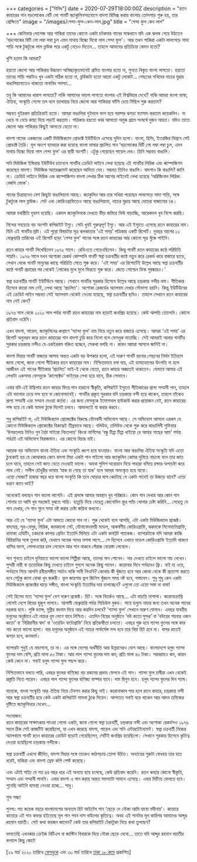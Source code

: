 +++
categories = ["বিবিধ"]
date = 2020-07-29T18:00:00Z
description = "রতন কাহারের গান বড়লোকের বেটি লো গানটি জ্যাকুলিনসহযোগে বাদশা রিমিক্স করায় বাংলায় তোলপাড় শুরু হয়, তার প্রেক্ষিতে"
image = "/images/গেন্দা-ফুল-কেন-লাল.jpg"
title = "গেন্দা ফুল কেন লাল"

+++
জেনিফার লোপেজ আর শাকিরা তাদের কোনো একটা চটকদার গানের মাঝখানে যদি এক ঝলক গেয়ে উঠতেন ‘বড়লোকের বিটি লো লম্বা লম্বা চুল এমন মাথায় বিন্ধ্যে দিবো লাল গেন্দা ফুল’। আর তখন শাকিরা একটা লালপেড়ে সাদা শাড়ি সঙ্গে টুকটুকে লাল ব্লাউজ পরে একটু নেচেও দিতেন... তাহলে আমাদের প্রতিক্রিয়া কেমন হতো?  
  
খুশি হতাম কি আমরা?  
  
হয়তো জেলো আর শাকিরার উচ্চারণ অনিচ্ছাকৃতভাবেই প্রমিত বাংলার হতো না, শুনতে বিকৃত বাংলা লাগতো। হয়তো তাদের শাড়ি পরাটাও খুব একটা সঠিক হতো না, ব্লাউজটা হতো আরো একটু লোকাট... পেছনের সখিদের নাচের মুদ্রার বাঙালিয়ানাতেও থাকতো নানাবিধ সমস্যা...  
  
তবু কি আমাদের খারাপ লাগতো? নাকি আমাদের ভালো লাগতো বাংলার এই বিশ্ববিহার দেখে? নাকি আমরা বাংলা ভাষা, ঐতিহ্য, সংস্কৃতি গেলো তল বলে তলোয়ার নিয়ে জেলো আর শাকিরার ফাঁসি চেয়ে মিছিল শুরু করতাম?  
  
সম্ভবত দুইরকম প্রতিক্রিয়াই হতো। আমরা বাঙালিরা দুইদলে ভাগ হয়ে পরষ্পর ঝগড়া ফ্যাসাদ করতাম কয়েকদিন। না খেয়ে না নেয়ে কাছা দিয়ে লড়াই করতাম। পত্রিকায় হয়তো খবর আসতো অমুক গ্রামে সংঘর্ষে দুজন আহত। যদিও তাতে জেলো আর শাকিরার কিছুই আসতো যেতো না।  
  
বাদশা নামের একজনের একটি মিউজিক্যাল প্রোডাক্ট ইউটিউবে এসেছে দুদিন হলো। বাংলা, হিন্দি, ইংরেজির মিশ্রনে সেই প্রোডাক্ট তৈরি। মূল অংশে ব্যাবহার করা হয়েছে বাংলা ভাষার প্রচলিত গান ‘বড়লোকের বিটি লো লম্বা লম্বা চুল, এমন মাথায় বিন্ধ্যে দিবো লাল গেন্দা ফুল’ এর স্থায়ী অংশটি। এটুকু গেয়েছেন পায়েল দেব। তিনি সম্ভবত বাঙালি।  
  
সনি মিউজিক ইন্ডিয়ার ইউটিউব চ্যানেলে গানটির ক্রেডিট লাইনে লেখা হয়েছে এই গানটির লিরিক এবং কম্পোজিশন করেছেন বাদশা। মিউজিক অ্যারেঞ্জমেন্ট করেছেন আদিত্য দেব। সম্ভবত তিনিও বাঙালি। বাদশাও কি বাঙালি? জানি না। ক্রেডিট লাইনে লিরিক এন্ড কম্পোজিশন বাদশা লেখার ঠিক আগের লাইনেই লেখা হয়েছে ‘অরিজিনাল লিরিক: বেঙ্গলি ফোক’।  
  
গানের চিত্রায়নেও বেশ কিছুটা বাঙালিয়ানা আছে। জ্যাকুলিন আর তার সখিরা পরেছেন লালপেড়ে সাদা শাড়ি, সঙ্গে টুকটুকে লাল ব্লাউজ। সেট এবং কোরিওগ্রাফিতেও আছে বাঙালিয়ানা, নাচের মুদ্রায় আছে দোতরা বাজানোর ঢঙ।  
  
আমরা যথারীতি দুভাগ হয়েছি। একদল জ্যাকুলিনকে দেখতে ভীড় জমিয়ে ভিউ বাড়াচ্ছি, আরেকদল খুব নিন্দে করছি।  
  
নিন্দের সবচেয়ে বড় অংশটা কপিরাইট ইস্যু। সেটা খুবই গুরুত্বপূর্ণ ইস্যু। আর এই ইস্যুতে এসেছে রতন কাহারের নাম। যিনি এই গানটির স্রষ্টা। এই পুরো বিষয়টার সূত্র কলকাতার ’এই সময়’ পত্রিকার একটি রিপোর্ট। দুবছর আগের ১২ ফেব্রুয়ারি তারিখের এই রিপোর্ট ছাড়া ‘গেন্দা ফুল’ গানের সঙ্গে রতন কাহারের আর কোনো সূত্র খুঁজে পাইনি।  
  
রতন কাহার গানটি লিখেছিলেন ১৯৭২ সালে। রেডিওতে গেয়েওছিলেন। কিন্তু গানটি রতন কাহারের কণ্ঠে পরিচিতি পায়নি। ১৯৭৬ সালে যখন অশোকা রেকর্ড কোম্পানি গানটি স্বপ্না চক্রবর্তীর কণ্ঠে নতুন করে রেকর্ড করে বাজারে ছাড়ে, সেখান থেকে গানটি মানুষের কাছে পরিচিতি পেতে শুরু করে। ’এই সময়’ এর রিপোর্টেই উল্লেখ আছে স্বপ্না চক্রবর্তীর কণ্ঠে গানটি প্রচারের পর থেকেই ‘লোকের মুখে মুখে ফিরতে শুরু করে। জেতে গোল্ডেন ডিস্ক পুরষ্কারও।’  
  
স্বপ্না চক্রবর্তীর গানটি ইউটিউবে আছে। সেখানে গানটির সুরকার হিসেবে উল্লেখ আছে চন্দ্রকান্ত নন্দীর নাম। গীতিকার হিসেবে কারো নাম নেই, লেখা আছে ‘প্রচলিত’। অশোকা রেকর্ডের অ্যালবাম দেখার সৌভাগ্য হয়নি। কিন্তু ইউটিউবের এই ক্রেডিট লাইন সম্ভবত সেই অ্যালবাম থেকেই নেওয়া হয়েছে, স্বপ্না চক্রবর্তীর ছবিও। তাহলে সেখানে রতন কাহারের নাম নেই কেন?  
  
১৯৭৬ সাল থেকে ২০২০ সাল পর্যন্ত গানটি রতন কাহারের নাম ছাড়াই জনপ্রিয় হয়েছে। কেউ আপত্তি তোলেনি। কোনো প্রতিবাদ ওঠেনি।  
  
এখন বাদশা, পায়েল, জ্যাকুলিনের কল্যাণে ’গ্যান্দা ফুল’ নাম নিয়ে নতুন করে বাজারে এসেছে। আমরা ‘এই সময়’ এর রিপোর্ট অনুসরন করে রতন কাহারের গান বাদশা চুরি করে নিলো বলে ফেসবুক মাতাচ্ছি। সেই আমরাই আবার গানটির সুরকার চন্দ্রকান্ত নন্দীও যে একইরকম বঞ্চিত হচ্ছেন, সেকথা বলছি না। কারন আমরা আসলে জানিই না।  
  
বাদশা মিয়ার গানটি বাজারে আসায় অন্তত একটা বড় উপকার হলো, এই দারুণ গানটি রচনার পেছনের নির্মম ইতিহাস জানা গেলো, জানা গেলো গীতিকার রতন কাহারের নাম। নিশ্চিতভাবে বলা যায়, এই ডামাডোলের উৎপত্তি না হলে আজীবন এই গানের গীতিকার ‘প্রচলিত’ ভাই-ই থেকে যেতো, রতন কাহার অজ্ঞাতই থাকতেন। যেভাবে আমার এই লেখাটা একসময় ফেসবুকে ‘কালেক্টেড’ ভাইয়ের লেখা হয়ে যাবে, ঠিক সেভাবে।  
  
এবার যদি এই উছিলায় রতন কাহার ফিরে পান হারানো স্বীকৃতি, কপিরাইট ইস্যুতে গীতিকারের প্রাপ্য সম্মানী পান, তাহলে এটা ভালোর চেয়ে মন্দ হবে না কোনোভাবেই। গানটির প্রকৃত সুরকার যদি চন্দ্রকান্ত নন্দী হয়ে থাকেন, তাহলে তাঁকেও প্রাপ্য সম্মানী এবং সম্মান দেওয়া কর্তব্য। এর জন্য ফেসবুকে ইমোশনাল হাউকাউ করার প্রয়োজন নেই, রতন কাহারের পক্ষ হয়ে যে কেউ মামলা ঠুকে দিলেই চলবে। আদালতই যা করার করবে।  
  
শুধু কপিরাইট না, এই মিউজিক্যাল প্রোজেক্টের বিরুদ্ধে যৌনবাদী অভিযোগ আছে। সে অভিযোগ আসলে এরকম যে কোনো মিউজিক্যাল প্রোজেক্টের বিরুদ্ধেই তীব্রভাবে আছে। বলিউড, ঢালিউড থেকে শুরু করে কাঙালিনী সুফিয়ার ‘উপরতলায় টানিও গুন বৈঠা মাইরো নিচতলায়’ কিংবা নার্গিসের ‘বন্ধু টিপ্পা টিপ্পা খাইয়ো রে আমার গাছের আম’ পর্যন্ত সর্বত্রই এই অভিযোগ বিরাজমান। এর কোনো বিচার নাই।  
  
আরেক বড় অভিযোগ বাংলা ঐতিহ্য এবং সংস্কৃতি ধ্বংশ হয়ে যাওয়ার। বাংলা আর বাঙালির ঐতিহ্য সংস্কৃতি যদি এতো ঠুনকোই হয় যে কোথাকার কোন বাদশা মিয়া একটা গান গাইলো আর জ্যাকুলিন কোমর দুলিয়ে নাচলো বলে তার জাত চলে যাবে, তাহলে সেই জাত যেতে দেওয়াই ভালো। অযথা পুলিশ দারোয়ান দিয়ে পাহারা বসিয়ে রক্ষার অপচেষ্টা করে লাভ নেই। সলীল চৌধুরীর ভাষায় ‘যাক যা গেছে তা যাক’ বলে আমরা অসংস্কৃত হয়ে যাবো।  
এত্তো সোজা? হাজার বছর ধরে বাংলা সংস্কৃতি কি তবে ঘোড়ার ঘাস কেটেছে যে একটা গানেই তা উজড়ে যাবে? এতো ডরান ক্যান ভাই?  
  
অনেকেই বলছেন গান ভালো লাগেনি। এই প্রসঙ্গে আমার অবস্থান খুব পরিষ্কার। কোন গান দেখার আর কোন গান শোনার তা আমি খুব সহজেই বুঝতে পারি। হাতুড়ি দিয়ে যেহেতু কোনোদিন স্ক্রুর প্যাঁচ খোলার চেষ্টা করিনি... সেহেতু যে গান দেখার, সে গান শুনে সময় নষ্ট করার চেষ্টা করিনা কখনো।  
  
আর এই যে ‘গ্যান্দা ফুল’ এটা আদতে কোনো গান না। শুরু থেকেই বলে আসছি, এটা একটা মিউজিক্যাল প্রজেক্ট। বাদ্যযন্ত্র, সুর-বেসুর, লিরিক, জমকালো সেট, যৌনাবেদনময়ী মডেল, আকর্ষণীয় কোরিওগ্রাফি, ঝকমকে সিনেমাটোগ্রাফি, ধামাকা এডিটিং, চকচকে কালার গ্রেডিং ইত্যাদি মিলিয়ে এটা একটা কমপ্লিট প্যাকেজ। ব্যাপারটাকে যদি আমরা কাচ্চি বিরিয়ানির সঙ্গে তুলনা করি, যেখানে অনেক পদের মশলা লাগে... সে হিসেবে এখানে মডেল কোরিওগ্রাফি ইত্যাদি থাকবে খাসির মাংস, পোলাওয়ের চাল লেবেলে আর গান থাকবে পেঁয়াজ বেরেস্তা লেবেলে।  
  
গান শুনতে চাইলে দুনিয়াতে ভালো ভালো শিল্পীরা আছে, তাদের গান শোনেন। নাচ দেখতে চাইলে ভালো নাচ দেখেন। সুন্দরী নারী বা ততোধিক কিছু দেখতে চাইলে গুগলে অনেক কিছু পাবেন। করোনার দিনে পর্নহাবও ফ্রি। বাই দ্য ওয়ে, পর্নহাবে গিয়ে আপনি রবীন্দ্রসঙ্গীত সার্চান নাকি সানী লিওনি? কোথায় কী খুঁজতে হবে আর কোথা থেকে কী প্রত্যাশা করতে হবে সেটুকু জানা বোঝা খুব জরুরী। ভুল জায়গায় ভুল জিনিস খুঁজলে সময় নষ্ট হবে, পস্তাবেন। শুধু শুধু কেন একটা মিউজিক্যাল প্রজেক্টের ঘাড়ে সঙ্গীত, বাংলা সংস্কৃতি ইত্যাদির দায় চাপাচ্ছেন? এগুলো তো এতো সস্তা না বাবা!  
  
সেই হিসেব মতে ‘গ্যান্দা ফুল’ বেশ দারুণ প্রজেক্ট। হিট। সঙ্গে বিতর্কও আছে... এটা বাড়তি মাশালা। করোনাক্রান্তি গেলেই দেশে বিয়ের হুজুগ লাগবে। আগামী ফেব্রুয়ারি পর্যন্ত সিডিউল বুকড। গায়ে হলুদে নাচার জন্য তখন অনেক গানের দরকার হবে। লুঙ্গি ড্যান্স, মুন্নীর বদনাম দিয়ে আর কয়দিন চলবে? ’গ্যান্দা ফুল’ সেখানে দারুণ যোগান। এবছর যাবতীয় হলুদের অনুষ্ঠানে এই নাচের ধুম লেগে যাবে নিশ্চিত। এতদিন বিয়ের অনুষ্ঠানে ’বউ কতো সুন্দর’ বা ’বউয়ের গয়নার ওজন কতো’ বা ’বিরিয়ানীর স্বাদ’ বা ’ওয়েডিং ফটোগ্রাফি’ নিয়ে প্রতিদ্বন্দ্বীতা চলতো। এবছর শুরু হবে গ্যান্দা ফুলের সঙ্গে কার নাচ কতো ভালো হলো। যার হলুদের অনুষ্ঠানে এই নাচের পার্ফর্মেন্স মন্দ হবে তার বিয়া হিট হবে না। বাসর রাতেই ঝগড়া হবে, কনফার্ম।  
  
ব্যাপারটা শুধুই যে নাচাগানা, তা না। এর সঙ্গে দেশের অর্থনীতি আর উন্নয়নেরও যোগ আছে। বাংলাদেশে হলুদ গ্যান্দা ফুলের দাম বেশি, প্রতি মালা ৫০ টাকা। আর লাল গ্যান্দা ফুলের দাম কম, প্রতি মালা ৪০ টাকা। সরবরাহও কম, কারন কেউ কেনে না। সবাই হলুদ গ্যান্দা ফুল পছন্দ করে।  
  
নিশ্চিতভাবে বলতে পারি, এবছর ফুলের বাণিজ্যে বড় রকমের প্রভাব ফেলবে এই গান। গ্যান্দা ফুল চাষীরা এখন থেকেই প্রস্তুতি নিতে পারেন। এবছর লাল গ্যান্দা ফুলের বাণিজ্য বাম্পার যাবে। দাম দ্বিগুন হবে। হলুদ গ্যান্দা ফুলের দিন শ্যাষ।  
  
যাহোক, বাংলা সংস্কৃতি আর ঐতিহ্য নিয়ে টেনশন করার কিছু নাই। করোনাকাল পার হলে রতন কাহার, চন্দ্রকান্ত নন্দী আর স্বপ্না চক্রবর্তীর হয়ে কেউ একটা কপিরাইট মামলা ঠুকে দিয়েন। আপাতত সবাই ঘরে থাকেন আর আদব তমিজের দৃষ্টিতে জ্যাকুলিনরে দেখেন...  
  
সংযোজন:  
রতন কাহারের সাক্ষাৎকার পাওয়া গেলো একটা, জানা গেলো স্বপ্না চক্রবর্তী, চন্দ্রকান্ত নন্দী এবং অশোকা রেকর্ডসও ১৯৭৬ সালে ঠিক সেই কাজটিই করেছিলো, যা এখন করেছে বাদশা, পায়েল এবং সনি এন্টারটেইনমেন্ট। স্বপ্না চক্রবর্তী নিজের অ্যালবামে গানটি রতন কাহারের ক্রেডিট ছাড়াই গেয়েছিলেন, সেটিই জনপ্রিয় হয়েছিলো। সেখানে সুরকার হিসেবে কৃতিত্ব দেওয়া হয়েছিলো চন্দ্রকান্ত নন্দীকে।  
  
স্বপ্না চক্রবর্তী এখনো জীবিত, বাদশা মিয়ার সঙ্গে তাকেও কাঠগড়ায় তোলা উচিত। অন্যায়ের শুরুটা বোধহয় তার হাত ধরেই, বাকিরা এবং বাদশা স্রেফ কপি পেস্ট করেছে।  
  
এবং এটাই সত্যি যে গত ৪৪ বছর ধরে এই অন্যায় হয়ে চলেছে, কেউ প্রতিবাদ করেনি। রতন কাহার কোনো স্বীকৃতি, সম্মান এবং সম্মানী পাননি। এবার বাদশা এ গান করায় অন্তত সমস্যাটা সামনে এসেছে। এবার মিটিয়ে ফেলতে হবে। শুনেছি আইনি ব্যাবস্থা নেওয়া হচ্ছে... সাধু।  
  
শুভ সন্ধ্যা  
  
পুনশ্চ: গত কয়েক বছরে বাংলাদেশের অন্যতম হিট আইটেম গান ‘ছেড়ে দে নৌকা আমি যাবো মদীনায়’। কাতারে কাতারে এই গান কভার হইতেছে মূল গান পবন দাস বাউলের কৃতিত্বে। অথচ এই গানটার মূল কারিগর আমাদের আব্দুর রহমান বয়াতী। সেই কথা কয়জন জানেন? কেউ তার কপিরাইট টেকাটুকা নিয়ে কথা তুলছেন?  
  
ভাবতেছি এখনকার ক্রেইজ বিটিএস বা জাস্টিন বিবারকে দিয়ে নৌকা ছেড়ে দেবো... তাতে যদি আব্দুর রহমান বয়াতীর কপালে কিছু জোটে

\[২৯ মার্চ ২০২০ তারিখে [ফেসবুকে](https://www.facebook.com/photo.php?fbid=10157854492031211&set=a.103569901210&type=3&theater) এবং ৩০ মার্চ তারিখে [ঢাকা ১৮.কমে](http://www.dhaka18.com/%e0%a6%97%e0%a7%87%e0%a6%a8%e0%a7%8d%e0%a6%a6%e0%a6%be-%e0%a6%ab%e0%a7%81%e0%a6%b2-%e0%a6%95%e0%a7%87%e0%a6%a8-%e0%a6%b2%e0%a6%be%e0%a6%b2/?fbclid=IwAR3J2ZbMsKWSzUjS_JzN4IACInIY1x-8oz-irIARGzjH36kK8edFovg9ohc) প্রকাশিত\]